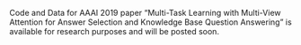 Code and Data for AAAI 2019 paper “Multi-Task Learning with Multi-View Attention for Answer Selection and Knowledge Base Question Answering” is available for research purposes and will be posted soon.
